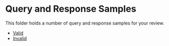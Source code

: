 # Query and Response Samples
This folder holds a number of query and response samples for your review. 

- [Valid](valid/README.md)
- [Invalid](invalid/README.md)